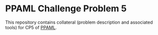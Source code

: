 PPAML Challenge Problem 5
========================

This repository contains collateral (problem description and associated tools) for CP5 of [PPAML](http://ppaml.galois.com/wiki/).
